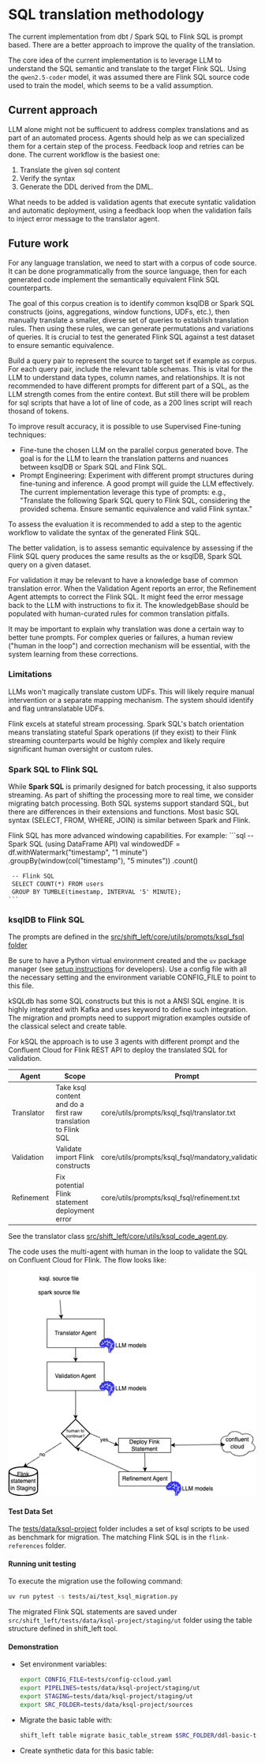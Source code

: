 # SQL translation methodology

The current implementation from dbt / Spark SQL to Flink SQL is prompt based. There are a better approach to improve the quality of the translation.

The core idea of the current implementation is to leverage LLM to understand the SQL semantic and translate to the target Flink SQL. Using the `qwen2.5-coder` model, it was assumed there are Flink SQL source code used to train the model, which seems to be a valid assumption. 

## Current approach

LLM alone might not be sufficuent to address complex translations and as part of an automated process. Agents should help as we can specialized them for a certain step of the process. Feedback loop and retries can be done. The current workflow is the basiest one:

1. Translate the given sql content
1. Verify the syntax
1. Generate the DDL derived from the DML.

What needs to be added is validation agents that execute syntatic validation and automatic deployment, using a feedback loop when the validation fails to inject error message to the translator agent.

## Future work

For any language translation, we need to start with a corpus of code source. It can be done programmatically from the source language, then for each generated code implement the semantically equivalent Flink SQL counterparts. 

The goal of this corpus creation is to identify common ksqlDB or Spark SQL constructs (joins, aggregations, window functions, UDFs, etc.), then manually translate a smaller, diverse set of queries to establish translation rules. Then using these rules, we can generate permutations and variations of queries. It is crucial to test the generated Flink SQL against a test dataset to ensure semantic equivalence.

Build a query pair to represent the source to target set if example as corpus. For each query pair, include the relevant table schemas. This is vital for the LLM to understand data types, column names, and relationships. It is not recommended to have different prompts for different part of a SQL, as the LLM strength comes from the entire context. But still there will be problem for sql scripts that have a lot of line of code, as a 200 lines script will reach thosand of tokens. 

To improve result accuracy, it is possible to use Supervised Fine-tuning techniques:

* Fine-tune the chosen LLM on the parallel corpus generated bove. The goal is for the LLM to learn the translation patterns and nuances between ksqlDB or Spark SQL and Flink SQL.
* Prompt Engineering: Experiment with different prompt structures during fine-tuning and inference. A good prompt will guide the LLM effectively. The current implementation leverage this type of prompts: e.g., "Translate the following Spark SQL query to Flink SQL, considering the provided schema. Ensure semantic equivalence and valid Flink syntax."

To assess the evaluation it is recommended to add a step to the agentic workflow to validate the syntax of the generated Flink SQL. 

The better validation, is to assess semantic equivalence by assessing if the Flink SQL query produces the same results as the or ksqlDB, Spark SQL query on a given dataset.

For validation it may be relevant to have a knowledge base of common translation error. When the Validation Agent reports an error, the Refinement Agent attempts to correct the Flink SQL. It might feed the error message back to the LLM with instructions to fix it. The knowledgebBase should be populated with human-curated rules for common translation pitfalls.

It may be important to explain why translation was done a certain way to better tune prompts. For complex queries or failures, a human review ("human in the loop") and correction mechanism will be essential, with the system learning from these corrections.

### Limitations

LLMs won't magically translate custom UDFs. This will likely require manual intervention or a separate mapping mechanism. The system should identify and flag untranslatable UDFs.

Flink excels at stateful stream processing. Spark SQL's batch orientation means translating stateful Spark operations (if they exist) to their Flink streaming counterparts would be highly complex and likely require significant human oversight or custom rules.


### Spark SQL to Flink SQL

While **Spark SQL** is primarily designed for batch processing, it also supports streaming. As part of shifting the processing more to real time, we consider migrating batch processing. Both SQL systems support standard SQL, but there are differences in their extensions and functions. Most basic SQL syntax (SELECT, FROM, WHERE, JOIN) is similar between Spark and Flink.

Flink SQL has more advanced windowing capabilities. For example:
    ```sql
     -- Spark SQL (using DataFrame API)
     val windowedDF = df.withWatermark("timestamp", "1 minute")
       .groupBy(window(col("timestamp"), "5 minutes"))
       .count()

     -- Flink SQL
     SELECT COUNT(*) FROM users
     GROUP BY TUMBLE(timestamp, INTERVAL '5' MINUTE);
    ```

### ksqlDB to Flink SQL

The prompts are defined in the [src/shift_left/core/utils/prompts/ksql_fsql folder](https://github.com/jbcodeforce/shift_left_utils/blob/main/src/shift_left/src/shift_left/core/utils/prompts)

Be sure to have a Python virtual environment created and the `uv` package manager (see [setup instructions](https://jbcodeforce.github.io/shift_left_utils/contributing/#environment-set-up) for developers). Use a config file with all the necessary setting and the environment variable CONFIG_FILE to point to this file.

kSQLdb has some SQL constructs but this is not a ANSI SQL engine. It is highly integrated with Kafka and uses keyword to define such integration. The migration and prompts need to support migration examples outside of the classical select and create table.

For kSQL the approach is to use 3 agents with different prompt and the Confluent Cloud for Flink REST API to deploy the translated SQL for validation.

| Agent | Scope| Prompt |
| --- | --- | --- |
| Translator | Take ksql content and do a first raw translation to Flink SQL | core/utils/prompts/ksql_fsql/translator.txt |
| Validation | Validate import Flink constructs | core/utils/prompts/ksql_fsql/mandatory_validation.txt |
| Refinement | Fix potential Flink statement deployment error | core/utils/prompts/ksql_fsql/refinement.txt |

See the translator class [src/shift_left/core/utils/ksql_code_agent.py](https://github.com/jbcodeforce/shift_left_utils/blob/main/src/shift_left/src/shift_left/core/utils/ksql_code_agent.py).

The code uses the multi-agent with human in the loop to validate the SQL on Confluent Cloud for Flink. The flow looks like:

![](./images/ai_agent_new_flow.drawio.png)

#### Test Data Set

The [tests/data/ksql-project](https://github.com/jbcodeforce/shift_left_utils/blob/main/src/shift_left/src/shift_left/tests/data/ksql-project/sources) folder includes a set of ksql scripts to be used as benchmark for migration. The matching Flink SQL is in the `flink-references` folder.

#### Running unit testing

To execute the migration use the following command:

```sh
uv run pytest -s tests/ai/test_ksql_migration.py
```

The migrated Flink SQL statements are saved under `src/shift_left/tests/data/ksql-project/staging/ut` folder using the table structure defined in shift_left tool.

#### Demonstration

* Set environment variables:
  ```sh
  export CONFIG_FILE=tests/config-ccloud.yaml
  export PIPELINES=tests/data/ksql-project/staging/ut
  export STAGING=tests/data/ksql-project/staging/ut
  export SRC_FOLDER=tests/data/ksql-project/sources
  ```

* Migrate the basic table with:
  ```sh
  shift_left table migrate basic_table_stream $SRC_FOLDER/ddl-basic-table.ksql $STAGING --source-type ksql
  ```

* Create synthetic data for this basic table:
  ```sh
  ```